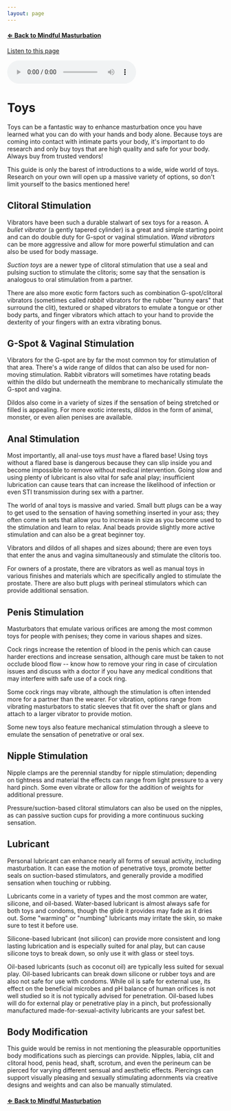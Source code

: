 ```yaml
---
layout: page
---
```


#### [⇐ Back to Mindful Masturbation](/#toys)

<a id="audio-enable" href="#" onclick="enableaudio()">Listen to this page</a>

<audio
    id="audio-control"
    controls
    src="/public/audio/toys.mp3">
        Your browser does not support the
        <code>audio</code> element.
</audio>

# Toys

Toys can be a fantastic way to enhance masturbation once you have learned what you can do with your hands and body alone. Because toys are coming into contact with intimate parts your body, it's important to do research and only buy toys that are high quality and safe for your body. Always buy from trusted vendors!

This guide is only the barest of introductions to a wide, wide world of toys. Research on your own will open up a massive variety of options, so don't limit yourself to the basics mentioned here!

## Clitoral Stimulation

Vibrators have been such a durable stalwart of sex toys for a reason. A *bullet vibrator* (a gently tapered cylinder) is a great and simple starting point and can do double duty for G-spot or vaginal stimulation. *Wand vibrators* can be more aggressive and allow for more powerful stimulation and can also be used for body massage.

*Suction toys* are a newer type of clitoral stimulation that use a seal and pulsing suction to stimulate the clitoris; some say that the sensation is analogous to oral stimulation from a partner.

There are also more exotic form factors such as combination G-spot/clitoral vibrators (sometimes called *rabbit* vibrators for the rubber "bunny ears" that surround the clit), textured or shaped vibrators to emulate a tongue or other body parts, and finger vibrators which attach to your hand to provide the dexterity of your fingers with an extra vibrating bonus.

## G-Spot & Vaginal Stimulation

Vibrators for the G-spot are by far the most common toy for stimulation of that area. There's a wide range of dildos that can also be used for non-moving stimulation. Rabbit vibrators will sometimes have rotating beads within the dildo but underneath the membrane to mechanically stimulate the G-spot and vagina.

Dildos also come in a variety of sizes if the sensation of being stretched or filled is appealing. For more exotic interests, dildos in the form of animal, monster, or even alien penises are available.

## Anal Stimulation

Most importantly, all anal-use toys *must* have a flared base! Using toys without a flared base is dangerous because they can slip inside you and become impossible to remove without medical intervention. Going slow and using plenty of lubricant is also vital for safe anal play; insufficient lubrication can cause tears that can increase the likelihood of infection or even STI transmission during sex with a partner.

The world of anal toys is massive and varied. Small butt plugs can be a way to get used to the sensation of having something inserted in your ass; they often come in sets that allow you to increase in size as you become used to the stimulation and learn to relax. Anal beads provide slightly more active stimulation and can also be a great beginner toy.

Vibrators and dildos of all shapes and sizes abound; there are even toys that enter the anus and vagina simultaneously and stimulate the clitoris too.

For owners of a prostate, there are vibrators as well as manual toys in various finishes and materials which are specifically angled to stimulate the prostate. There are also butt plugs with perineal stimulators which can provide additional sensation.

## Penis Stimulation

Masturbators that emulate various orifices are among the most common toys for people with penises; they come in various shapes and sizes.

Cock rings increase the retention of blood in the penis which can cause harder erections and increase sensation, although care must be taken to not occlude blood flow -- know how to remove your ring in case of circulation issues and discuss with a doctor if you have any medical conditions that may interfere with safe use of a cock ring.

Some cock rings may vibrate, although the stimulation is often intended more for a partner than the wearer. For vibration, options range from vibrating masturbators to static sleeves that fit over the shaft or glans and attach to a larger vibrator to provide motion.

Some new toys also feature mechanical stimulation through a sleeve to emulate the sensation of penetrative or oral sex.

## Nipple Stimulation

Nipple clamps are the perennial standby for nipple stimulation; depending on tightness and material the effects can range from light pressure to a very hard pinch. Some even vibrate or allow for the addition of weights for additional pressure.

Pressure/suction-based clitoral stimulators can also be used on the nipples, as can passive suction cups for providing a more continuous sucking sensation.

## Lubricant

Personal lubricant can enhance nearly all forms of sexual activity, including masturbation. It can ease the motion of penetrative toys, promote better seals on suction-based stimulators, and generally provide a modified sensation when touching or rubbing.

Lubricants come in a variety of types and the most common are water, silicone, and oil-based. Water-based lubricant is almost always safe for both toys and condoms, though the glide it provides may fade as it dries out. Some "warming" or "numbing" lubricants may irritate the skin, so make sure to test it before use.

Silicone-based lubricant (not silicon) can provide more consistent and long lasting lubrication and is especially suited for anal play, but can cause silicone toys to break down, so only use it with glass or steel toys.

Oil-based lubricants (such as coconut oil) are typically less suited for sexual play. Oil-based lubricants can break down silicone or rubber toys and are also not safe for use with condoms. While oil is safe for external use, its effect on the beneficial microbes and pH balance of human orifices is not well studied so it is not typically advised for penetration. Oil-based lubes will do for external play or penetrative play in a pinch, but professionally manufactured made-for-sexual-activity lubricants are your safest bet.

## Body Modification

This guide would be remiss in not mentioning the pleasurable opportunities body modifications such as piercings can provide. Nipples, labia, clit and clitoral hood, penis head, shaft, scrotum, and even the perineum can be pierced for varying different sensual and aesthetic effects. Piercings can support visually pleasing and sexually stimulating adornments via creative designs and weights and can also be manually stimulated.

#### [⇐ Back to Mindful Masturbation](/#toys)
